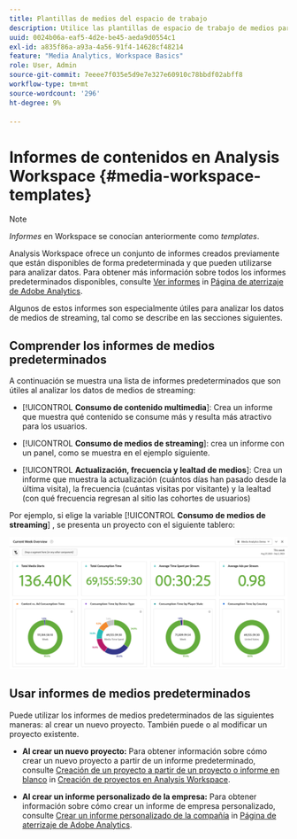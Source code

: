 ```yaml
---
title: Plantillas de medios del espacio de trabajo
description: Utilice las plantillas de espacio de trabajo de medios para analizar los datos de seguimiento. Elija plantillas estándar para medios de adquisición o de transmisión, o cree sus propias plantillas personalizadas.
uuid: 0024b06a-eaf5-4d2e-be45-aeda9d0554c1
exl-id: a835f86a-a93a-4a56-91f4-14628cf48214
feature: "Media Analytics, Workspace Basics"
role: User, Admin
source-git-commit: 7eeee7f035e5d9e7e327e60910c78bbdf02abff8
workflow-type: tm+mt
source-wordcount: '296'
ht-degree: 9%

---
```


# Informes de contenidos en Analysis Workspace {#media-workspace-templates}

>[!NOTE]
>
>*Informes* en Workspace se conocían anteriormente como *templates*.

Analysis Workspace ofrece un conjunto de informes creados previamente que están disponibles de forma predeterminada y que pueden utilizarse para analizar datos. Para obtener más información sobre todos los informes predeterminados disponibles, consulte [Ver informes](https://experienceleague.adobe.com/docs/analytics/analyze/landing.html?lang=en#menus) in [Página de aterrizaje de Adobe Analytics](https://experienceleague.adobe.com/docs/analytics/analyze/landing.html?lang=es).

Algunos de estos informes son especialmente útiles para analizar los datos de medios de streaming, tal como se describe en las secciones siguientes.

## Comprender los informes de medios predeterminados

A continuación se muestra una lista de informes predeterminados que son útiles al analizar los datos de medios de streaming:

* [!UICONTROL **Consumo de contenido multimedia**]: Crea un informe que muestra qué contenido se consume más y resulta más atractivo para los usuarios.

* [!UICONTROL **Consumo de medios de streaming**]: crea un informe con un panel, como se muestra en el ejemplo siguiente.

* [!UICONTROL **Actualización, frecuencia y lealtad de medios**]: Crea un informe que muestra la actualización (cuántos días han pasado desde la última visita), la frecuencia (cuántas visitas por visitante) y la lealtad (con qué frecuencia regresan al sitio las cohortes de usuarios)

Por ejemplo, si elige la variable  [!UICONTROL **Consumo de medios de streaming**] , se presenta un proyecto con el siguiente tablero:

![](/help/reporting/assets/aa-workspace.png)

## Usar informes de medios predeterminados

Puede utilizar los informes de medios predeterminados de las siguientes maneras: al crear un nuevo proyecto. También puede o al modificar un proyecto existente.

* **Al crear un nuevo proyecto:** Para obtener información sobre cómo crear un nuevo proyecto a partir de un informe predeterminado, consulte [Creación de un proyecto a partir de un proyecto o informe en blanco](https://experienceleague.adobe.com/docs/analytics/analyze/analysis-workspace/build-workspace-project/create-projects.html?lang=en#create-a-project-from-a-blank-project-or-a-report) in [Creación de proyectos en Analysis Workspace](https://experienceleague.adobe.com/docs/analytics/analyze/analysis-workspace/build-workspace-project/create-projects.html?lang=en#create-a-project-from-a-blank-project-or-a-report).

* **Al crear un informe personalizado de la empresa:** Para obtener información sobre cómo crear un informe de empresa personalizado, consulte [Crear un informe personalizado de la compañía](https://experienceleague.adobe.com/docs/analytics/analyze/landing.html?lang=en#company-report) in [Página de aterrizaje de Adobe Analytics](https://experienceleague.adobe.com/docs/analytics/analyze/landing.html?lang=es).
